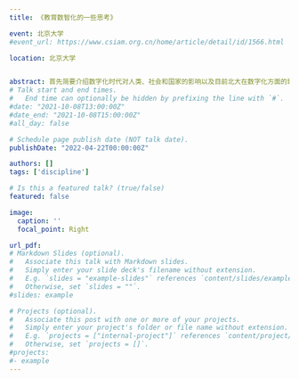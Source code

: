 ```yaml
---
title: 《教育数智化的一些思考》

event: 北京大学
#event_url: https://www.csiam.org.cn/home/article/detail/id/1566.html

location: 北京大学


abstract: 首先简要介绍数字化时代对人类、社会和国家的影响以及目前北大在数字化方面的理论探索进展，然后详细阐述北京大学在数智化建设方面所取得的成果，之后对教育数智化进行思考，探索教育与数智化的关系、数智化对教育的影响以及教育应该对数智化发展所起的引导作用，最后对教育数智化的未来发展提出了若干建议。
# Talk start and end times.
#   End time can optionally be hidden by prefixing the line with `#`.
#date: "2021-10-08T13:00:00Z"
#date_end: "2021-10-08T15:00:00Z"
#all_day: false

# Schedule page publish date (NOT talk date).
publishDate: "2022-04-22T00:00:00Z"

authors: []
tags: ['discipline']

# Is this a featured talk? (true/false)
featured: false

image:
  caption: ''
  focal_point: Right

url_pdf:
# Markdown Slides (optional).
#   Associate this talk with Markdown slides.
#   Simply enter your slide deck's filename without extension.
#   E.g. `slides = "example-slides"` references `content/slides/example-slides.md`.
#   Otherwise, set `slides = ""`.
#slides: example

# Projects (optional).
#   Associate this post with one or more of your projects.
#   Simply enter your project's folder or file name without extension.
#   E.g. `projects = ["internal-project"]` references `content/project/deep-learning/index.md`.
#   Otherwise, set `projects = []`.
#projects:
#- example
---
```


